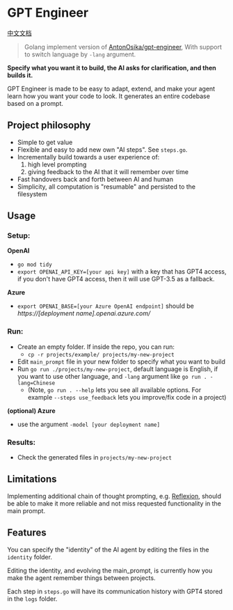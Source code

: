 # GPT Engineer

[中文文档](https://github.com/geekr-dev/gpt-engineer/blob/master/README_zh.md)

> Golang implement version of [AntonOsika/gpt-engineer](https://github.com/AntonOsika/gpt-engineer), With support to switch language by `-lang` argument.

**Specify what you want it to build, the AI asks for clarification, and then builds it.**

GPT Engineer is made to be easy to adapt, extend, and make your agent learn how you want your code to look. It generates an entire codebase based on a prompt. 

## Project philosophy
- Simple to get value
- Flexible and easy to add new own "AI steps". See `steps.go`.
- Incrementally build towards a user experience of:
  1. high level prompting
  2. giving feedback to the AI that it will remember over time
- Fast handovers back and forth between AI and human
- Simplicity, all computation is "resumable" and persisted to the filesystem


## Usage

### Setup:

**OpenAI**
- `go mod tidy`
- `export OPENAI_API_KEY=[your api key]` with a key that has GPT4 access, if you don't have GPT4 access, then it will use GPT-3.5 as a fallback.

**Azure**
- `export OPENAI_BASE=[your Azure OpenAI endpoint]` should be _https://[deployment name].openai.azure.com/_

### Run:
- Create an empty folder. If inside the repo, you can run:
  - `cp -r projects/example/ projects/my-new-project`
- Edit `main_prompt` file in your new folder to specify what you want to build
- Run `go run ./projects/my-new-project`, default language is English, if you want to use other language, and `-lang` argument like `go run . -lang=Chinese`
  - (Note, `go run . --help` lets you see all available options. For example `--steps use_feedback` lets you improve/fix code in a project)

**(optional) Azure**
- use the argument `-model [your deployment name]`

### Results:
- Check the generated files in `projects/my-new-project`

## Limitations

Implementing additional chain of thought prompting, e.g. [Reflexion](https://github.com/noahshinn024/reflexion), should be able to make it more reliable and not miss requested functionality in the main prompt.

## Features

You can specify the "identity" of the AI agent by editing the files in the `identity` folder.

Editing the identity, and evolving the main_prompt, is currently how you make the agent remember things between projects.

Each step in `steps.go` will have its communication history with GPT4 stored in the `logs` folder.

